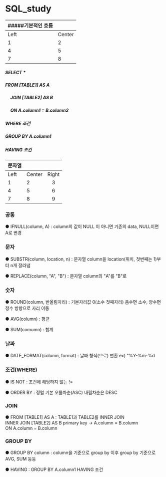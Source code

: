 # SQL_study

#####기본적인 흐름|&nbsp;
:---|:---
Left|Center
1|2
4|5
7|8

##### SELECT * <br>
##### FROM [TABLE1] AS A <br>
##### &nbsp;&nbsp;&nbsp;&nbsp; JOIN [TABLE2] AS B <br>
##### &nbsp;&nbsp;&nbsp;&nbsp; ON A.column1 = B.column2 <br>
##### WHERE 조건 <br>
##### GROUP BY A.column1 <br>
##### HAVING 조건 <br>

문자열|&nbsp;|&nbsp;
:---|:---|:---:
Left|Center|Right
1|2|3
4|5|6
7|8|9



### 공통

● IFNULL(column, A) : column의 값이 NULL 이 아니면 기존의 data, NULL이면 A로 변경 

### 문자

● SUBSTR(column, location, n) : 문자열 column을 location(위치, 첫번째는 1)부터 n개 잘라냄

● REPLACE(column, "A", "B") : 문자열 column의 "A"를 "B"로 

### 숫자

● ROUND(column, 반올림자리) : 기본자리값 0(소수 첫째자리)
                           음수면 소수, 양수면 정수 방향으로 자리 이동
                         
● AVG(column) : 평균

● SUM(comumn) : 합계


### 날짜

● DATE_FORMAT(column, format) : 날짜 형식(으로) 변환 
                              ex) "%Y-%m-%d

### 조건(WHERE)

● IS NOT : 조건에 해당하지 않는 
         !=
         
● ORDER BY : 정렬
           기본 오름차순(ASC) 
           내림차순은 DESC

### JOIN

● FROM [TABLE1] AS A           : TABLE1과 TABLE2를 INNER JOIN <br>
    INNER JOIN [TABLE2] AS B     primary key -> A.column = B.column<br>
    ON A.column = B.column
    
### GROUP BY

● GROUP BY column : column을 기준으로 group by
                    이후 group by 기준으로 AVG, SUM 등등 
                    
● HAVING : GROUP BY A.column1
 HAVING 조건
                    

